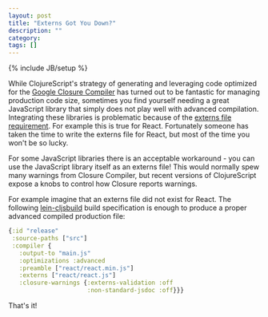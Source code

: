```yaml
---
layout: post
title: "Externs Got You Down?"
description: ""
category: 
tags: []
---
```

{% include JB/setup %}

While ClojureScript's strategy of generating and leveraging code
optimized for the [Google Closure Compiler](http://developers.google.com/closure/compiler/) has turned out to be fantastic
for managing production code size, sometimes you find yourself needing a
great JavaScript library that simply does not play well with advanced
compilation. Integrating these libraries is problematic because of the
[externs file requirement](http://developers.google.com/closure/compiler/docs/api-tutorial3). For
example this is true for React. Fortunately someone has taken the time
to write the externs file for React, but most of the time you won't be so
lucky.

For some JavaScript libraries there is an acceptable workaround - you
can use the JavaScript library itself as an externs file! This would
normally spew many warnings from Closure Compiler, but recent
versions of ClojureScript expose a knobs to control how Closure
reports warnings.

For example imagine that an externs file did not exist for
React. The following [lein-cljsbuild](http://github.com/emezeske/lein-cljsbuild) build specification is enough to
produce a proper advanced compiled production file:

```clj
{:id "release"
 :source-paths ["src"]
 :compiler {
   :output-to "main.js"
   :optimizations :advanced
   :preamble ["react/react.min.js"]
   :externs ["react/react.js"]
   :closure-warnings {:externs-validation :off
                      :non-standard-jsdoc :off}}}
```

That's it!
